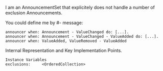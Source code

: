 I am an AnnouncementSet that explicitely does not handle a number of exclusion Announcements.

You could define me by #- message:

	announcer when: Announcement - ValueChanged do: [...].
	announcer when: Announcement - ValueChanged - ValueAdded do: [...].
	announcer when: ValueAdded, ValueRemoved - ValueAdded
 
Internal Representation and Key Implementation Points.

    Instance Variables
	exclusions:		<OrderedCollection>